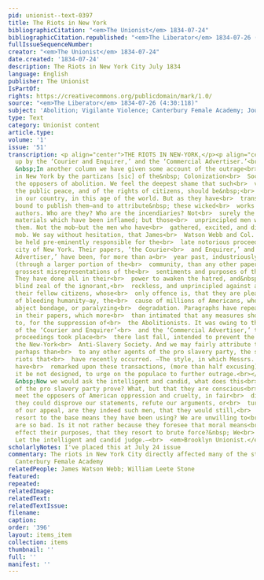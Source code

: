 ```yaml
---
pid: unionist--text-0397
title: The Riots in New York
bibliographicCitation: "<em>The Unionist</em> 1834-07-24"
bibliographicCitation.republished: "<em>The Liberator</em> 1834-07-26 (4:30:118)"
fullIssueSequenceNumber: 
creator: "<em>The Unionist</em> 1834-07-24"
date.created: '1834-07-24'
description: The Riots in New York City July 1834
language: English
publisher: The Unionist
IsPartOf: 
rights: https://creativecommons.org/publicdomain/mark/1.0/
source: "<em>The Liberator</em> 1834-07-26 (4:30:118)"
subject: 'Abolition; Vigilante Violence; Canterbury Female Academy; Journalistic Debate '
type: Text
category: Unionist content
article.type: 
volume: '1'
issue: '51'
transcription: <p align="center">THE RIOTS IN NEW-YORK,</p><p align="center">  <em>    Gotten
  up by the ‘Courier and Enquirer,’ and the ‘Commercial Advertiser.’<br>  </em></p><p>  &nbsp;
  &nbsp;In another column we have given some account of the outrage<br>  committed
  in New York by the partizans [sic] of the&nbsp; Colonization<br>  Society,* and
  the opposers of abolition. We feel the deepest shame that such<br>  violations of
  the public peace, and of the rights of citizens, should be&nbsp;<br>  perpetrated
  in our country, in this age of the world. But as they have<br>  transpired, we are
  bound to publish them—and to attribute&nbsp; these wicked<br>  works to their real
  authors. Who are they? Who are the incendiaries? Not<br>  surely the combustible
  materials which have been inflamed; but those<br>  unprincipled men who have inflamed
  them. Not the mob—but the men who have<br>  gathered, excited, and directed the
  mob. We say without hesitation, that James<br>  Watson Webb and Col. Stone should
  be held pre-eminently responsible for the<br>  late notorious proceedings in the
  city of New York. Their papers, ‘the Courier<br>  and Enquirer,’ and the ‘Commercial
  Advertiser,’ have been, for more than a<br>  year past, industriously circulating
  (through a larger portion of the<br>  community, than any other paper could,) the
  grossest misrepresentations of the<br>  sentiments and purposes of the Abolitionists.
  They have done all in their<br>  power to awaken the hatred, and&nbsp; direct the
  blind zeal of the ignorant,<br>  reckless, and unprincipled against a portion of
  their fellow citizens, whose<br>  only offence is, that they are pleading the cause
  of bleeding humanity—ay, the<br>  cause of millions of Americans, who are held in
  abject bondage, or paralyzing<br>  degradation. Paragraphs have repeatedly appeared
  in their papers, which more<br>  than intimated that any measures should be resorted
  to, for the suppression of<br>  the Abolitionists. It was owing to the exertions
  of the ‘Courier and Enquirer’<br>  and the ‘Commercial Advertiser,’ that the disgraceful
  proceedings took place<br>  there last fall, intended to prevent the formation of
  the New-York<br>  Anti-Slavery Society. And we may fairly attribute to them, more
  perhaps than<br>  to any other agents of the pro slavery party, the succession of
  riots that<br>  have recently occurred. —The style, in which Messrs. Webb and Stone
  have<br>  remarked upon these transactions, (more than half excusing) is&nbsp; adapted,<br>  if
  it be not designed, to urge on the populace to further outrage.<br></p><p>  &nbsp;
  &nbsp;Now we would ask the intelligent and candid, what does this<br>  procedure
  of the pro slavery party prove? What, but that they are conscious<br>  they cannot
  meet the opposers of American oppression and cruelty, in fair<br>  discussion!—If
  they could disprove our statements, refute our arguments, or<br>  turn the point
  of our appeal, are they indeed such men, that they would still,<br>  of choice,
  resort to the base means they have been using? We are unwilling to<br>  think they
  are so bad. Is it not rather because they foresee that moral means<br>  can never
  effect their purposes, that they resort to brute force?&nbsp; We<br>  think so.
  Let the intelligent and candid judge.—<br>  <em>Brooklyn Unionist.</em></p><p align="center"></p>
scholarlyNotes: I've placed this at July 24 issue
commentary: The riots in New York City directly affected many of the students at the
  Canterbury Female Academy
relatedPeople: James Watson Webb; William Leete Stone
featured: 
repeated: 
relatedImage: 
relatedText: 
relatedTextIssue: 
filename: 
caption: 
order: '396'
layout: items_item
collection: items
thumbnail: ''
full: ''
manifest: ''
---
```

